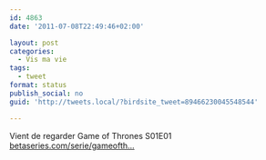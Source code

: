 ```yaml
---
id: 4863
date: '2011-07-08T22:49:46+02:00'

layout: post
categories:
  - Vis ma vie
tags:
  - tweet
format: status
publish_social: no
guid: 'http://tweets.local/?birdsite_tweet=89466230045548544'

---
```


Vient de regarder Game of Thrones S01E01 [betaseries.com/serie/gameofth…](https://www.betaseries.com/serie/gameofthrones)